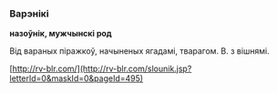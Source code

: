 ### Варэнікі
**назоўнік, мужчынскі род**

Від вараных піражкоў, начыненых ягадамі, тварагом. В. з вішнямі.

<a rel="author">[http://rv-blr.com/](http://rv-blr.com/slounik.jsp?letterId=0&maskId=0&pageId=495)</a>
